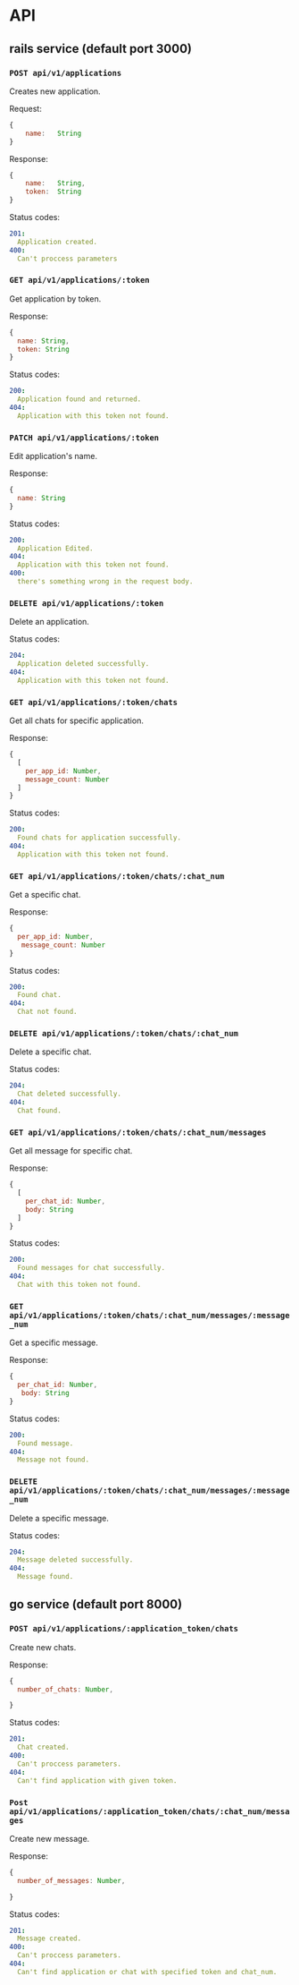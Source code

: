 # API

## rails service (default port 3000)

### `POST api/v1/applications`

Creates new application.

Request:

```js
{
    name:   String
}
```

Response:

```js
{
    name:   String,
    token:  String
}
```

Status codes:

```yaml
201:
  Application created.
400:
  Can't proccess parameters
```

### `GET api/v1/applications/:token`

Get application by token.

Response:

```js
{
  name: String,
  token: String
}
```

Status codes:

```yaml
200:
  Application found and returned.
404:
  Application with this token not found.
```

### `PATCH api/v1/applications/:token`

Edit application's name.

Response:

```js
{
  name: String
}
```

Status codes:

```yaml
200:
  Application Edited.
404:
  Application with this token not found.
400:
  there's something wrong in the request body.
```

### `DELETE api/v1/applications/:token`

Delete an application.

Status codes:

```yaml
204:
  Application deleted successfully.
404:
  Application with this token not found.
```

### `GET api/v1/applications/:token/chats`

Get all chats for specific application.

Response:

```js
{
  [
    per_app_id: Number,
    message_count: Number
  ]
}
```

Status codes:

```yaml
200:
  Found chats for application successfully.
404:
  Application with this token not found.
```

### `GET api/v1/applications/:token/chats/:chat_num`

Get a specific chat.

Response:

```js
{
  per_app_id: Number,
   message_count: Number
}
```

Status codes:

```yaml
200:
  Found chat.
404:
  Chat not found.
```

### `DELETE api/v1/applications/:token/chats/:chat_num`

Delete a specific chat.

Status codes:

```yaml
204:
  Chat deleted successfully.
404:
  Chat found.
```

### `GET api/v1/applications/:token/chats/:chat_num/messages`

Get all message for specific chat.

Response:

```js
{
  [
    per_chat_id: Number,
    body: String
  ]
}
```

Status codes:

```yaml
200:
  Found messages for chat successfully.
404:
  Chat with this token not found.
```

### `GET api/v1/applications/:token/chats/:chat_num/messages/:message_num`

Get a specific message.

Response:

```js
{
  per_chat_id: Number,
   body: String
}
```

Status codes:

```yaml
200:
  Found message.
404:
  Message not found.
```

### `DELETE api/v1/applications/:token/chats/:chat_num/messages/:message_num`

Delete a specific message.

Status codes:

```yaml
204:
  Message deleted successfully.
404:
  Message found.
```

## go service (default port 8000)

### `POST api/v1/applications/:application_token/chats`

Create new chats.

Response:

```js
{
  number_of_chats: Number,

}
```

Status codes:

```yaml
201:
  Chat created.
400:
  Can't proccess parameters.
404:
  Can't find application with given token.

```

### `Post api/v1/applications/:application_token/chats/:chat_num/messages`

Create new message.

Response:

```js
{
  number_of_messages: Number,

}
```

Status codes:

```yaml
201:
  Message created.
400:
  Can't proccess parameters.
404:
  Can't find application or chat with specified token and chat_num.

```
